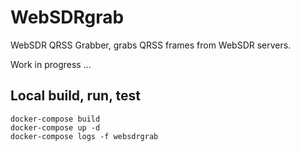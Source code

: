 # WebSDRgrab
WebSDR QRSS Grabber, grabs QRSS frames from WebSDR servers.

Work in progress ...

## Local build, run, test
```
docker-compose build
docker-compose up -d
docker-compose logs -f websdrgrab
```
